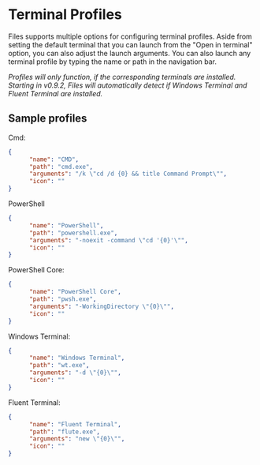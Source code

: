 # Terminal Profiles

Files supports multiple options for configuring terminal profiles. Aside from setting the default terminal that you can
launch from the "Open in terminal" option, you can also adjust the launch arguments. You can also launch any terminal
profile by typing the name or path in the navigation bar.

_Profiles will only function, if the corresponding terminals are installed. Starting in v0.9.2, Files will automatically
detect if Windows Terminal and Fluent Terminal are installed._

## Sample profiles

Cmd:

```json
{
      "name": "CMD",
      "path": "cmd.exe",
      "arguments": "/k \"cd /d {0} && title Command Prompt\"",
      "icon": ""
}
```

PowerShell

```json
{
      "name": "PowerShell",
      "path": "powershell.exe",
      "arguments": "-noexit -command \"cd '{0}'\"",
      "icon": ""
}
```

PowerShell Core:

```json
{
      "name": "PowerShell Core",
      "path": "pwsh.exe",
      "arguments": "-WorkingDirectory \"{0}\"",
      "icon": ""
}
```

Windows Terminal:

```json
{
      "name": "Windows Terminal",
      "path": "wt.exe",
      "arguments": "-d \"{0}\"",
      "icon": ""
}
```

Fluent Terminal:

```json
{
      "name": "Fluent Terminal",
      "path": "flute.exe",
      "arguments": "new \"{0}\"",
      "icon": ""
}
```